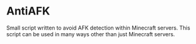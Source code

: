 # AntiAFK
Small script written to avoid AFK detection within Minecraft servers. 
This script can be used in many ways other than just Minecraft servers. 

